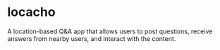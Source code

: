 # locacho
A location-based Q&amp;A app that allows users to post questions, receive answers from nearby users, and interact with the content.
